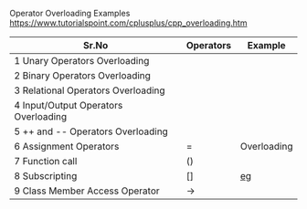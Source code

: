 Operator Overloading Examples
https://www.tutorialspoint.com/cplusplus/cpp_overloading.htm

| Sr.No	| Operators | Example |
|-------|-----------|---------|
1	Unary Operators Overloading| | 
2	Binary Operators Overloading| | 
3	Relational Operators Overloading| | 
4	Input/Output Operators Overloading| | 
5	++ and -- Operators Overloading | | 
6	Assignment Operators| = | Overloading
7	Function call | () | 
8	Subscripting | [] | [eg](https://www.tutorialspoint.com/cplusplus/cpp_overloading.htm)
9	Class Member Access Operator |->|  
